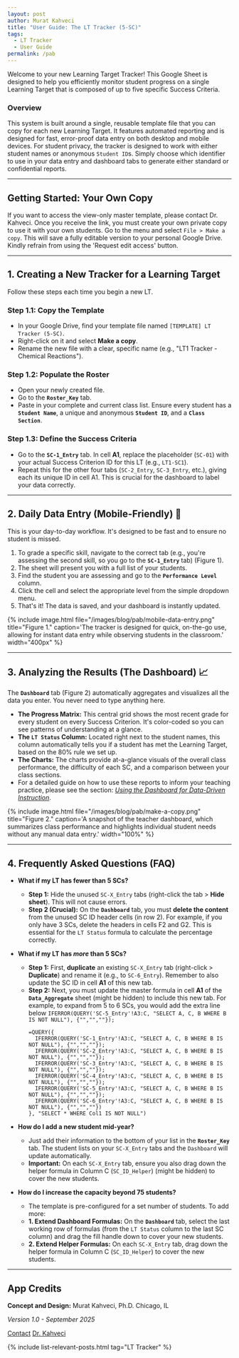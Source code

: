 ```yaml
---
layout: post
author: Murat Kahveci
title: "User Guide: The LT Tracker (5-SC)"
tags:
  - LT Tracker
  - User Guide
permalink: /pab
---
```


Welcome to your new Learning Target Tracker! This Google Sheet is designed to help you efficiently monitor student progress on a single Learning Target that is composed of up to five specific Success Criteria.

### Overview
This system is built around a single, reusable template file that you can copy for each new Learning Target. It features automated reporting and is designed for fast, error-proof data entry on both desktop and mobile devices. For student privacy, the tracker is designed to work with either student names or anonymous `Student ID`s. Simply choose which identifier to use in your data entry and dashboard tabs to generate either standard or confidential reports.

---

## Getting Started: Your Own Copy

If you want to access the view-only master template, please contact Dr. Kahveci. Once you receive the link, you must create your own private copy to use it with your own students. Go to the menu and select `File > Make a copy`. This will save a fully editable version to your personal Google Drive. Kindly refrain from using the 'Request edit access' button.

---

## 1. Creating a New Tracker for a Learning Target

Follow these steps each time you begin a new LT.

### Step 1.1: Copy the Template
* In your Google Drive, find your template file named `[TEMPLATE] LT Tracker (5-SC)`.
* Right-click on it and select **Make a copy**.
* Rename the new file with a clear, specific name (e.g., "LT1 Tracker - Chemical Reactions").

### Step 1.2: Populate the Roster
* Open your newly created file.
* Go to the **`Roster_Key`** tab.
* Paste in your complete and current class list. Ensure every student has a **`Student Name`**, a unique and anonymous **`Student ID`**, and a **`Class Section`**.

### Step 1.3: Define the Success Criteria
* Go to the **`SC-1_Entry`** tab. In cell **A1**, replace the placeholder (`SC-01`) with your actual Success Criterion ID for this LT (e.g., `LT1-SC1`).
* Repeat this for the other four tabs (`SC-2_Entry`, `SC-3_Entry`, etc.), giving each its unique ID in cell A1. This is crucial for the dashboard to label your data correctly.

---

## 2. Daily Data Entry (Mobile-Friendly) 📱

This is your day-to-day workflow. It's designed to be fast and to ensure no student is missed.

1.  To grade a specific skill, navigate to the correct tab (e.g., you're assessing the second skill, so you go to the **`SC-1_Entry`** tab) (Figure 1).
2.  The sheet will present you with a full list of your students.
3.  Find the student you are assessing and go to the **`Performance Level`** column.
4.  Click the cell and select the appropriate level from the simple dropdown menu.
5.  That's it! The data is saved, and your dashboard is instantly updated.

{% include image.html
file="/images/blog/pab/mobile-data-entry.png"
title="Figure 1."
caption='The tracker is designed for quick, on-the-go use, allowing for instant data entry while observing students in the classroom.'
width="400px"
%}

---

## 3. Analyzing the Results (The Dashboard) 📈

The **`Dashboard`** tab (Figure 2) automatically aggregates and visualizes all the data you enter. You never need to type anything here.

* **The Progress Matrix:** This central grid shows the most recent grade for every student on every Success Criterion. It's color-coded so you can see patterns of understanding at a glance.
* **The `LT Status` Column:** Located right next to the student names, this column automatically tells you if a student has met the Learning Target, based on the 80% rule we set up.
* **The Charts:** The charts provide at-a-glance visuals of the overall class performance, the difficulty of each SC, and a comparison between your class sections.
* For a detailed guide on how to use these reports to inform your teaching practice, please see the section: [*Using the Dashboard for Data-Driven Instruction*](/jpq).

{% include image.html
file="/images/blog/pab/make-a-copy.png"
title="Figure 2."
caption='A snapshot of the teacher dashboard, which summarizes class performance and highlights individual student needs without any manual data entry.'
width="100%"
%}

---

## 4. Frequently Asked Questions (FAQ)

* **What if my LT has fewer than 5 SCs?**
  * **Step 1:** Hide the unused `SC-X_Entry` tabs (right-click the tab > **Hide sheet**). This will not cause errors.
  * **Step 2 (Crucial):** On the **`Dashboard`** tab, you must **delete the content** from the unused SC ID header cells (in row 2). For example, if you only have 3 SCs, delete the headers in cells F2 and G2. This is essential for the `LT Status` formula to calculate the percentage correctly.

* **What if my LT has *more* than 5 SCs?**
  * **Step 1:** First, **duplicate** an existing `SC-X_Entry` tab (right-click > **Duplicate**) and rename it (e.g., to `SC-6_Entry`). Remember to also update the SC ID in cell **A1** of this new tab.
  * **Step 2:** Next, you must update the master formula in cell **A1** of the **`Data_Aggregate`** sheet (might be hidden) to include this new tab. For example, to expand from 5 to 6 SCs, you would add the extra line below `IFERROR(QUERY('SC-5_Entry'!A3:C, "SELECT A, C, B WHERE B IS NOT NULL"), {"","",""});`
      ```excel
      =QUERY({
        IFERROR(QUERY('SC-1_Entry'!A3:C, "SELECT A, C, B WHERE B IS NOT NULL"), {"","",""});
        IFERROR(QUERY('SC-2_Entry'!A3:C, "SELECT A, C, B WHERE B IS NOT NULL"), {"","",""});
        IFERROR(QUERY('SC-3_Entry'!A3:C, "SELECT A, C, B WHERE B IS NOT NULL"), {"","",""});
        IFERROR(QUERY('SC-4_Entry'!A3:C, "SELECT A, C, B WHERE B IS NOT NULL"), {"","",""});
        IFERROR(QUERY('SC-5_Entry'!A3:C, "SELECT A, C, B WHERE B IS NOT NULL"), {"","",""});
        IFERROR(QUERY('SC-6_Entry'!A3:C, "SELECT A, C, B WHERE B IS NOT NULL"), {"","",""})
      }, "SELECT * WHERE Col1 IS NOT NULL")
      ```

* **How do I add a new student mid-year?**
  * Just add their information to the bottom of your list in the **`Roster_Key`** tab. The student lists on your `SC-X_Entry` tabs and the `Dashboard` will update automatically.
  * **Important:** On each `SC-X_Entry` tab, ensure you also drag down the helper formula in Column C (`SC_ID_Helper`) (might be hidden) to cover the new students.

* **How do I increase the capacity beyond 75 students?**
  * The template is pre-configured for a set number of students. To add more:
  * **1. Extend Dashboard Formulas:** On the **`Dashboard`** tab, select the last working row of formulas (from the `LT Status` column to the last SC column) and drag the fill handle down to cover your new students.
  * **2. Extend Helper Formulas:** On each `SC-X_Entry` tab, drag down the helper formula in Column C (`SC_ID_Helper`) to cover the new students.

---

## App Credits

**Concept and Design:**
Murat Kahveci, Ph.D.
Chicago, IL

*Version 1.0 - September 2025*

<a href="/contact" class="btn btn-outline-primary"><i class="fas fa-envelope"></i> Contact</a>
<a href="/murat" class="btn btn-outline-secondary"><i class="fas fa-user-graduate"></i> Dr. Kahveci</a>

{% include list-relevant-posts.html tag="LT Tracker" %}